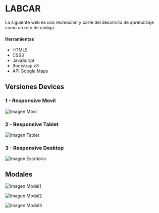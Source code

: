 
# LABCAR

La siguiente web es una recreación y parte del desarrollo de aprendizaje como un reto de código.

#### Herramientas

- HTML5
- CSS3
- JavaScript
- Bootstrap v3
- API Google Maps

## Versiones Devices

### 1 - Responsive Movil

![Imagen Movil](assets/images/responsive-movil.png)

### 2 - Responsive Tablet

![Imagen Tablet](assets/images/responsive-tablet.png)

### 3 - Responsive Desktop

![Imagen Escritorio](assets/images/responsive-desktop.png)

## Modales

![Imagen Modal1](assets/images/modal1.png)

![Imagen Modal2](assets/images/modal2.png)

![Imagen Modal3](assets/images/modal3.png)

